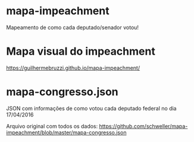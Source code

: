 # mapa-impeachment

Mapeamento de como cada deputado/senador votou!

# Mapa visual do impeachment

https://guilhermebruzzi.github.io/mapa-impeachment/

# mapa-congresso.json

JSON com informações de como votou cada deputado federal no dia 17/04/2016

Arquivo original com todos os dados: https://github.com/schweller/mapa-impeachment/blob/master/mapa-congresso.json
